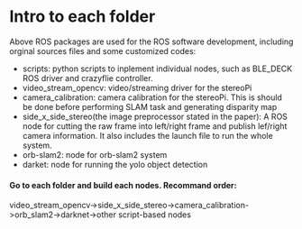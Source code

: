 # Intro to each folder
Above ROS packages are used for the ROS software development, including orginal sources files and some customized codes:

* scripts: python scripts to inplement individual nodes, such as BLE_DECK ROS driver and crazyflie controller.
* video_stream_opencv: video/streaming driver for the stereoPi
* camera_calibration: camera calibration for the stereoPi. This is should be done before performing SLAM task and generating 
                    disparity map
* side_x_side_stereo(the image preprocessor stated in the paper): A ROS node for cutting the raw frame into left/right frame and publish lef/right camera information.
                    It also includes the launch file to run the whole system.
* orb-slam2: node for orb-slam2 system
* darket: node for running the yolo object detection

#### Go to each folder and build each nodes. Recommand order: 

video_stream_opencv->side_x_side_stereo->camera_calibration->orb_slam2->darknet->other script-based nodes
